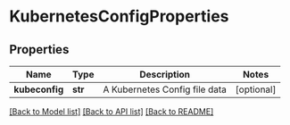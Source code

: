 # KubernetesConfigProperties

## Properties
Name | Type | Description | Notes
------------ | ------------- | ------------- | -------------
**kubeconfig** | **str** | A Kubernetes Config file data | [optional] 

[[Back to Model list]](../README.md#documentation-for-models) [[Back to API list]](../README.md#documentation-for-api-endpoints) [[Back to README]](../README.md)



